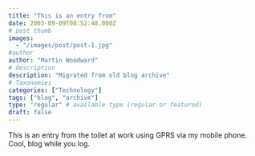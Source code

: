 ```yaml
---
title: "This is an entry from"
date: 2003-09-09T08:52:48.000Z
# post thumb
images:
  - "/images/post/post-1.jpg"
#author
author: "Martin Woodward"
# description
description: "Migrated from old blog archive"
# Taxonomies
categories: ["Technology"]
tags: ["blog", "archive"]
type: "regular" # available type (regular or featured)
draft: false
---
```


This is an entry from the toilet at work using GPRS via my mobile phone. Cool, blog while you log.
